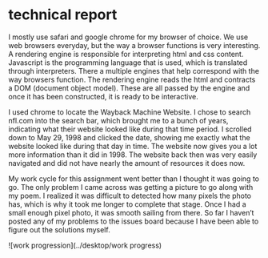# technical report

I mostly use safari and google chrome for my browser of choice. We use web browsers everyday, but the way a browser functions is very interesting. A rendering engine is responsible for interpreting html and css content. Javascript is the programming language that is used, which is translated through interpreters. There a multiple engines that help correspond with the way browsers function. The rendering engine reads the html and contracts a DOM (document object model). These are all passed by the engine and once it has been constructed, it is ready to be interactive.

I used chrome to locate the Wayback Machine Website. I chose to search nfl.com into the search bar, which brought me to a bunch of years, indicating what their website looked like during that time period. I scrolled down to May 29, 1998 and clicked the date, showing me exactly what the website looked like during that day in time. The website now gives you a lot more information than it did in 1998. The website back then was very easily navigated and did not have nearly the amount of resources it does now.

My work cycle for this assignment went better than I thought it was going to go. The only problem I came across was getting a picture to go along with my poem. I realized it was difficult to detected how many pixels the photo has, which is why it took me longer to complete that stage. Once I had a small enough pixel photo, it was smooth sailing from there. So far I haven’t posted any of my problems to the issues board because I have been able to figure out the solutions myself.

![work progression](../desktop/work progress)
